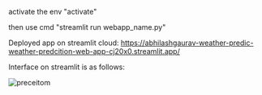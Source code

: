 activate the env
"activate"

then use cmd
"streamlit run webapp_name.py"

Deployed app on streamlit cloud:
https://abhilashgaurav-weather-predic-weather-predcition-web-app-cj20x0.streamlit.app/

Interface on streamlit is as follows:

![preceitom](https://github.com/AbhilashGaurav/weather_prediction/assets/84313712/c582426d-ec31-4e8f-bb70-3a85a9a5710e)
